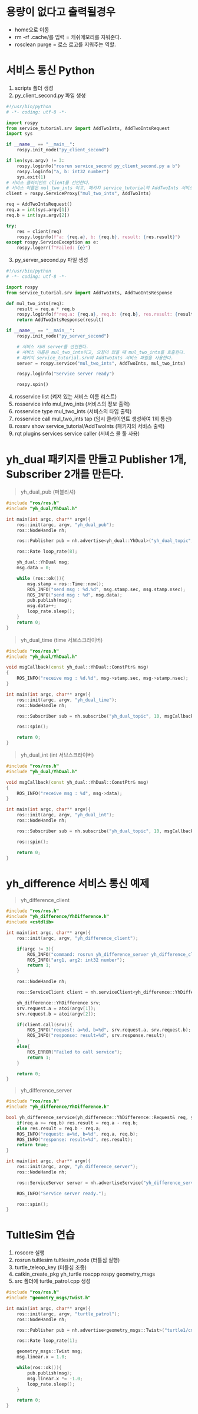 # 용량이 없다고 출력될경우
* home으로 이동
* rm -rf .cache/를 입력 = 캐쉬메모리를 지워준다.
* rosclean purge = 로스 로고를 지워주는 역할.

# 서비스 통신 Python
1. scripts 폴더 생성
2. py_client_second.py 파일 생성
```py
#!/usr/bin/python
# -*- coding: utf-8 -*-

import rospy
from service_tutorial.srv import AddTwoInts, AddTwoIntsRequest
import sys

if __name__ == "__main__":
    rospy.init_node("py_client_second")

if len(sys.argv) != 3:
    rospy.loginfo("rosrun service_second py_client_second.py a b")
    rospy.loginfo("a, b: int32 number")
    sys.exit(1)
# 서비스 클라이언트 client를 선언한다.
# 서비스 이름은 mul_two_ints 이고, 패키지 service_tutorial의 AddTwoInts 서비스 파일을 사용한다.
client = rospy.ServiceProxy("mul_two_ints", AddTwoInts)

req = AddTwoIntsRequest()
req.a = int(sys.argv[1])
req.b = int(sys.argv[2])

try:
    res = client(req)
    rospy.loginfo(f"a: {req.a}, b: {req.b}, result: {res.result}")
except rospy.ServiceException as e:
    rospy.logerr(f"Failed: {e}")
```
3. py_server_second.py 파일 생성
```py
#!/usr/bin/python
# -*- coding: utf-8 -*-

import rospy
from service_tutorial.srv import AddTwoInts, AddTwoIntsResponse

def mul_two_ints(req):
    result = req.a * req.b
    rospy.loginfo(f"req.a: {req.a}, req.b: {req.b}, res.result: {result}")
    return AddTwoIntsResponse(result)

if __name__ == "__main__":
    rospy.init_node("py_server_second")

    # 서비스 서버 server를 선언한다.
    # 서비스 이름은 mul_two_ints이고, 요청이 왔을 때 mul_two_ints를 호출한다.
    # 패키지 service_tutorial.srv의 AddTwoInts 서비스 파일을 사용한다.
    server = rospy.service("mul_two_ints", AddTwoInts, mul_two_ints)

    rospy.loginfo("Service server ready")

    rospy.spin()
```
4. rosservice list (켜져 있는 서비스 이름 리스트)
5. rosservice info mul_two_ints (서비스의 정보 출력)
6. rosservice type mul_two_ints (서비스의 타입 출력)
7. rosservice call mul_two_ints tap (임시 클라이언트 생성하여 1회 통신)
8. rossrv show service_tutorial/AddTwoInts (패키지의 서비스 출력)
9. rqt plugins services service caller (서비스 콜 툴 사용)
# yh_dual 패키지를 만들고 Publisher 1개, Subscriber 2개를 만든다.
> yh_dual_pub (퍼블리셔)
```cpp
#include "ros/ros.h"
#include "yh_dual/YhDual.h"

int main(int argc, char** argv){
    ros::init(argc, argv, "yh_dual_pub");
    ros::NodeHandle nh;

    ros::Publisher pub = nh.advertise<yh_dual::YhDual>("yh_dual_topic", 10);

    ros::Rate loop_rate(8);

    yh_dual::YhDual msg;
    msg.data = 0;

    while (ros::ok()){
        msg.stamp = ros::Time::now();
        ROS_INFO("send msg : %d.%d", msg.stamp.sec, msg.stamp.nsec);
        ROS_INFO("send msg : %d", msg.data);
        pub.publish(msg);
        msg.data++;
        loop_rate.sleep();
    }
    return 0;
}
```
> yh_dual_time (time 서브스크라이버)
```cpp
#include "ros/ros.h"
#include "yh_dual/YhDual.h"

void msgCallback(const yh_dual::YhDual::ConstPtr& msg)
{
	ROS_INFO("receive msg : %d.%d", msg->stamp.sec, msg->stamp.nsec);
}

int main(int argc, char** argv){
    ros::init(argc, argv, "yh_dual_time");
    ros::NodeHandle nh;

    ros::Subscriber sub = nh.subscribe("yh_dual_topic", 10, msgCallback);

    ros::spin();

    return 0;
}
```
> yh_dual_int (int 서브스크라이버)
```cpp
#include "ros/ros.h"
#include "yh_dual/YhDual.h"

void msgCallback(const yh_dual::YhDual::ConstPtr& msg)
{
	ROS_INFO("receive msg : %d", msg->data);
}

int main(int argc, char** argv){
    ros::init(argc, argv, "yh_dual_int");
    ros::NodeHandle nh;

    ros::Subscriber sub = nh.subscribe("yh_dual_topic", 10, msgCallback);

    ros::spin();

    return 0;
}
```
# yh_difference 서비스 통신 예제
> yh_difference_client
```cpp
#include "ros/ros.h"
#include "yh_difference/YhDifference.h"
#include <cstdlib>

int main(int argc, char** argv){
    ros::init(argc, argv, "yh_difference_client");

    if(argc != 3){
        ROS_INFO("command: rosrun yh_difference_server yh_difference_client arg1 arg2");
        ROS_INFO("arg1, arg2: int32 number");
        return 1;
    }

    ros::NodeHandle nh;

    ros::ServiceClient client = nh.serviceClient<yh_difference::YhDifference>("yh_difference_service");

    yh_difference::YhDifference srv;
    srv.request.a = atoi(argv[1]);
    srv.request.b = atoi(argv[2]);

    if(client.call(srv)){
        ROS_INFO("request: a=%d, b=%d", srv.request.a, srv.request.b);
        ROS_INFO("response: result=%d", srv.response.result);
    }
    else{
        ROS_ERROR("Failed to call service");
        return 1;
    }

    return 0;
}
```
> yh_difference_server
```cpp
#include "ros/ros.h"
#include "yh_difference/YhDifference.h"

bool yh_difference_service(yh_difference::YhDifference::Request& req, yh_difference::YhDifference::Response& res){
    if(req.a >= req.b) res.result = req.a - req.b;
    else res.result = req.b - req.a;
    ROS_INFO("request: a=%d, b=%d", req.a, req.b);
    ROS_INFO("response: result=%d", res.result);
    return true;
}

int main(int argc, char** argv){
    ros::init(argc, argv, "yh_difference_server");
    ros::NodeHandle nh;

    ros::ServiceServer server = nh.advertiseService("yh_difference_service", yh_difference_service);

    ROS_INFO("Service server ready.");

    ros::spin();
}
```
# TultleSim 연습
1. roscore 실행
2. rosrun tultlesim tultlesim_node (터틀심 실행)
3. turtle_teleop_key (터틀심 조종)
4. catkin_create_pkg yh_turtle roscpp rospy geometry_msgs
5. src 폴더에 turtle_patrol.cpp 생성
```cpp
#include "ros/ros.h"
#include "geometry_msgs/Twist.h"

int main(int argc, char** argv){
    ros::init(argc, argv, "turtle_patrol");
    ros::NodeHandle nh;

    ros::Publisher pub = nh.advertise<geometry_msgs::Twist>("turtle1/cmd_vel", 10);

    ros::Rate loop_rate(1);

    geometry_msgs::Twist msg;
    msg.linear.x = 1.0;

    while(ros::ok()){
        pub.publish(msg);
        msg.linear.x *= -1.0;
        loop_rate.sleep();
    }

    return 0;
}
```
